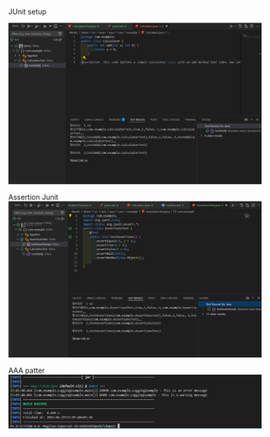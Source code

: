 JUnit setup

![alt text](JunitSetup.png)

Assertion Junit
![alt text](Assertion.png)

AAA patter
![alt text](image.png)